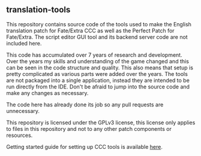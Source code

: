 translation-tools
-----------------

This repository contains source code of the tools used to make the English translation patch for
Fate/Extra CCC as well as the Perfect Patch for Fate/Extra. The script editor GUI tool and its
backend server code are not included here.

This code has accumulated over 7 years of research and development. Over the years my skills and
understanding of the game changed and this can be seen in the code structure and quality.
This also means that setup is pretty complicated as various parts were added over the years.
The tools are not packaged into a single application, instead they are intended to be run directly
from the IDE. Don't be afraid to jump into the source code and make any changes as necessary.

The code here has already done its job so any pull requests are unnecessary.

This repository is licensed under the GPLv3 license, this license only applies to files in this
repository and not to any other patch components or resources.

Getting started guide for setting up CCC tools is available [here](https://github.com/ccc-tl/translation-tools/wiki/Getting-started-(CCC)).
